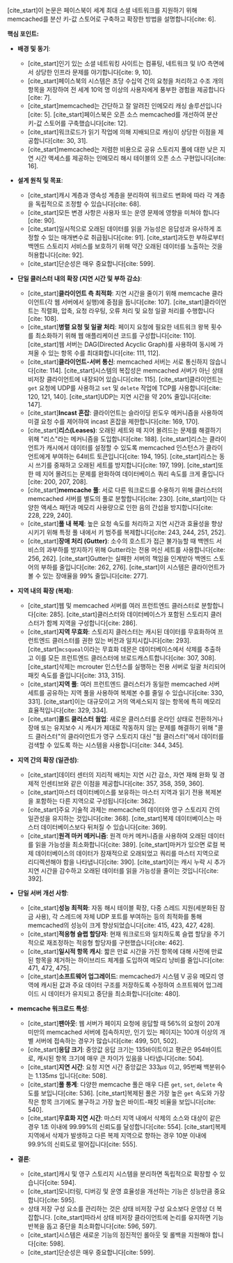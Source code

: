 [cite_start]이 논문은 페이스북이 세계 최대 소셜 네트워크를 지원하기 위해 memcached를 분산 키-값 스토어로 구축하고 확장한 방법을 설명합니다[cite: 6].

**핵심 포인트:**

* **배경 및 동기**:
    * [cite_start]인기 있는 소셜 네트워킹 사이트는 컴퓨팅, 네트워크 및 I/O 측면에서 상당한 인프라 문제를 야기합니다[cite: 9, 10].
    * [cite_start]페이스북의 시스템은 초당 수십억 건의 요청을 처리하고 수조 개의 항목을 저장하여 전 세계 10억 명 이상의 사용자에게 풍부한 경험을 제공합니다[cite: 7].
    * [cite_start]memcached는 간단하고 잘 알려진 인메모리 캐싱 솔루션입니다[cite: 5]. [cite_start]페이스북은 오픈 소스 memcached를 개선하여 분산 키-값 스토어를 구축했습니다[cite: 12].
    * [cite_start]워크로드가 읽기 작업에 의해 지배되므로 캐싱이 상당한 이점을 제공합니다[cite: 30, 31].
    * [cite_start]memcached는 저렴한 비용으로 공유 스토리지 풀에 대한 낮은 지연 시간 액세스를 제공하는 인메모리 해시 테이블의 오픈 소스 구현입니다[cite: 16].

* **설계 원칙 및 목표**:
    * [cite_start]캐시 계층과 영속성 계층을 분리하여 워크로드 변화에 따라 각 계층을 독립적으로 조정할 수 있습니다[cite: 68].
    * [cite_start]모든 변경 사항은 사용자 또는 운영 문제에 영향을 미쳐야 합니다[cite: 90].
    * [cite_start]일시적으로 오래된 데이터를 읽을 가능성은 응답성과 유사하게 조정할 수 있는 매개변수로 취급됩니다[cite: 91]. [cite_start]과도한 부하로부터 백엔드 스토리지 서비스를 보호하기 위해 약간 오래된 데이터를 노출하는 것을 허용합니다[cite: 92].
    * [cite_start]단순성은 매우 중요합니다[cite: 599].

* **단일 클러스터 내의 확장 (지연 시간 및 부하 감소)**:
    * [cite_start]**클라이언트 측 최적화**: 지연 시간을 줄이기 위해 memcache 클라이언트(각 웹 서버에서 실행)에 중점을 둡니다[cite: 107]. [cite_start]클라이언트는 직렬화, 압축, 요청 라우팅, 오류 처리 및 요청 일괄 처리를 수행합니다[cite: 108].
    * [cite_start]**병렬 요청 및 일괄 처리**: 페이지 요청에 필요한 네트워크 왕복 횟수를 최소화하기 위해 웹 애플리케이션 코드를 구성합니다[cite: 110]. [cite_start]웹 서버는 DAG(Directed Acyclic Graph)를 사용하여 동시에 가져올 수 있는 항목 수를 최대화합니다[cite: 111, 112].
    * [cite_start]**클라이언트-서버 통신**: memcached 서버는 서로 통신하지 않습니다[cite: 114]. [cite_start]시스템의 복잡성은 memcached 서버가 아닌 상태 비저장 클라이언트에 내장되어 있습니다[cite: 115]. [cite_start]클라이언트는 `get` 요청에 UDP를 사용하고 `set` 및 `delete` 작업에 TCP를 사용합니다[cite: 120, 121, 140]. [cite_start]UDP는 지연 시간을 약 20% 줄입니다[cite: 147].
    * [cite_start]**Incast 혼잡**: 클라이언트는 슬라이딩 윈도우 메커니즘을 사용하여 미결 요청 수를 제어하여 incast 혼잡을 제한합니다[cite: 169, 170].
    * [cite_start]**리스(Leases)**: 오래된 세트와 떼 지어 몰려드는 문제를 해결하기 위해 "리스"라는 메커니즘을 도입합니다[cite: 188]. [cite_start]리스는 클라이언트가 캐시에서 데이터를 설정할 수 있도록 memcached 인스턴스가 클라이언트에게 부여하는 64비트 토큰입니다[cite: 194, 195]. [cite_start]리스는 동시 쓰기를 중재하고 오래된 세트를 방지합니다[cite: 197, 199]. [cite_start]또한 떼 지어 몰려드는 문제를 완화하여 데이터베이스 쿼리 속도를 크게 줄입니다[cite: 200, 207, 208].
    * [cite_start]**memcache 풀**: 서로 다른 워크로드를 수용하기 위해 클러스터의 memcached 서버를 별도의 풀로 분할합니다[cite: 230]. [cite_start]이는 다양한 액세스 패턴과 메모리 사용량으로 인한 음의 간섭을 방지합니다[cite: 228, 229, 240].
    * [cite_start]**풀 내 복제**: 높은 요청 속도를 처리하고 지연 시간과 효율성을 향상시키기 위해 특정 풀 내에서 키 범주를 복제합니다[cite: 243, 244, 251, 252].
    * [cite_start]**장애 처리 (Gutter)**: 소수의 호스트가 접근 불가능할 때 백엔드 서비스의 과부하를 방지하기 위해 Gutter라는 전용 머신 세트를 사용합니다[cite: 256, 262]. [cite_start]Gutter는 실패한 서버의 책임을 인계받아 백엔드 스토어의 부하를 줄입니다[cite: 262, 276]. [cite_start]이 시스템은 클라이언트가 볼 수 있는 장애율을 99% 줄입니다[cite: 277].

* **지역 내의 확장 (복제)**:
    * [cite_start]웹 및 memcached 서버를 여러 프런트엔드 클러스터로 분할합니다[cite: 285]. [cite_start]클러스터와 데이터베이스가 포함된 스토리지 클러스터가 함께 지역을 구성합니다[cite: 286].
    * [cite_start]**지역 무효화**: 스토리지 클러스터는 캐시된 데이터를 무효화하여 프런트엔드 클러스터를 권한 있는 버전과 일치시킵니다[cite: 293]. [cite_start]`mcsqueal`이라는 무효화 데몬은 데이터베이스에서 삭제를 추출하고 이를 모든 프런트엔드 클러스터에 브로드캐스트합니다[cite: 307, 308]. [cite_start]삭제는 mcrouter 인스턴스를 실행하는 전용 서버로 일괄 처리되어 패킷 속도를 줄입니다[cite: 313, 315].
    * [cite_start]**지역 풀**: 여러 프런트엔드 클러스터가 동일한 memcached 서버 세트를 공유하는 지역 풀을 사용하여 복제본 수를 줄일 수 있습니다[cite: 330, 331]. [cite_start]이는 대규모이고 거의 액세스되지 않는 항목에 특히 메모리 효율적입니다[cite: 329, 334].
    * [cite_start]**콜드 클러스터 웜업**: 새로운 클러스터를 온라인 상태로 전환하거나 장애 또는 유지보수 시 캐시가 제대로 작동하지 않는 문제를 해결하기 위해 "콜드 클러스터"의 클라이언트가 영구 스토리지 대신 "웜 클러스터"에서 데이터를 검색할 수 있도록 하는 시스템을 사용합니다[cite: 344, 345].

* **지역 간의 확장 (일관성)**:
    * [cite_start]데이터 센터의 지리적 배치는 지연 시간 감소, 자연 재해 완화 및 경제적 인센티브와 같은 이점을 제공합니다[cite: 357, 358, 359, 360].
    * [cite_start]마스터 데이터베이스를 보유하는 마스터 지역과 읽기 전용 복제본을 포함하는 다른 지역으로 구성됩니다[cite: 362].
    * [cite_start]주요 기술적 과제는 memcache의 데이터와 영구 스토리지 간의 일관성을 유지하는 것입니다[cite: 368]. [cite_start]복제 데이터베이스는 마스터 데이터베이스보다 뒤처질 수 있습니다[cite: 369].
    * [cite_start]**원격 마커 메커니즘**: 원격 마커 메커니즘을 사용하여 오래된 데이터를 읽을 가능성을 최소화합니다[cite: 389]. [cite_start]마커가 있으면 로컬 복제 데이터베이스의 데이터가 잠재적으로 오래되었고 쿼리를 마스터 지역으로 리디렉션해야 함을 나타냅니다[cite: 390]. [cite_start]이는 캐시 누락 시 추가 지연 시간을 감수하고 오래된 데이터를 읽을 가능성을 줄이는 것입니다[cite: 392].

* **단일 서버 개선 사항**:
    * [cite_start]**성능 최적화**: 자동 해시 테이블 확장, 다중 스레드 지원(세분화된 잠금 사용), 각 스레드에 자체 UDP 포트를 부여하는 등의 최적화를 통해 memcached의 성능이 크게 향상되었습니다[cite: 415, 423, 427, 428].
    * [cite_start]**적응형 슬랩 할당자**: 현재 워크로드와 일치하도록 슬랩 할당을 주기적으로 재조정하는 적응형 할당자를 구현했습니다[cite: 462].
    * [cite_start]**일시적 항목 캐시**: 짧은 만료 시간을 가진 항목에 대해 사전에 만료된 항목을 제거하는 하이브리드 체계를 도입하여 메모리 낭비를 줄입니다[cite: 471, 472, 475].
    * [cite_start]**소프트웨어 업그레이드**: memcached가 시스템 V 공유 메모리 영역에 캐시된 값과 주요 데이터 구조를 저장하도록 수정하여 소프트웨어 업그레이드 시 데이터가 유지되고 중단을 최소화합니다[cite: 480].

* **memcache 워크로드 특성**:
    * [cite_start]**팬아웃**: 웹 서버가 페이지 요청에 응답할 때 56%의 요청이 20개 미만의 memcached 서버에 접속하지만, 인기 있는 페이지는 100개 이상의 개별 서버에 접속하는 경우가 많습니다[cite: 499, 501, 502].
    * [cite_start]**응답 크기**: 중앙값 응답 크기는 135바이트이고 평균은 954바이트로, 캐시된 항목 크기에 매우 큰 차이가 있음을 나타냅니다[cite: 504].
    * [cite_start]**지연 시간**: 요청 지연 시간 중앙값은 $333\mu s$ 이고, 95번째 백분위수는 $1.135ms$ 입니다[cite: 508].
    * [cite_start]**풀 통계**: 다양한 memcache 풀은 매우 다른 `get`, `set`, `delete` 속도를 보입니다[cite: 536]. [cite_start]복제된 풀은 가장 높은 `get` 속도와 가장 작은 항목 크기에도 불구하고 가장 높은 바이트-패킷 비율을 보입니다[cite: 540].
    * [cite_start]**무효화 지연 시간**: 마스터 지역 내에서 삭제의 소스와 대상이 같은 경우 1초 이내에 99.99%의 신뢰도를 달성합니다[cite: 554]. [cite_start]복제 지역에서 삭제가 발생하고 다른 복제 지역으로 향하는 경우 10분 이내에 99.9%의 신뢰도로 떨어집니다[cite: 555].

* **결론**:
    * [cite_start]캐시 및 영구 스토리지 시스템을 분리하면 독립적으로 확장할 수 있습니다[cite: 594].
    * [cite_start]모니터링, 디버깅 및 운영 효율성을 개선하는 기능은 성능만큼 중요합니다[cite: 595].
    * 상태 저장 구성 요소를 관리하는 것은 상태 비저장 구성 요소보다 운영상 더 복잡합니다. [cite_start]따라서 상태 비저장 클라이언트에 논리를 유지하면 기능 반복을 돕고 중단을 최소화합니다[cite: 596, 597].
    * [cite_start]시스템은 새로운 기능의 점진적인 롤아웃 및 롤백을 지원해야 합니다[cite: 598].
    * [cite_start]단순성은 매우 중요합니다[cite: 599].